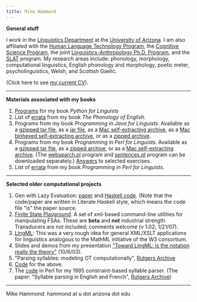 ```yaml
---
title: Mike Hammond
---
```


**General stuff**

I work in the [Linguistics Department](http://linguistics.arizona.edu/) at the [University of Arizona](http://www.arizona.edu/). I am also affiliated with the [Human Language Technology Program](https://linguistics.arizona.edu/master-science-human-language-technology-hlt), the [Cognitive Science Program](https://cogsci.arizona.edu), the joint [Linguistics-Anthropology Ph.D. Program](https://linguistics.arizona.edu/content/joint-phd-anthropology-linguistics-also-known-anli-degree), and the [SLAT](http://slat.arizona.edu) program. My research areas include: phonology, morphology, computational linguistics, English phonology and morphology, poetic meter, psycholinguistics, Welsh, and Scottish Gaelic.

(Click here to see [my current CV](http://www.u.arizona.edu/~hammond/cvanon.pdf)).

------------------------------------------------------------------------

**Materials associated with my books**

1.  [Programs](http://www.u.arizona.edu/~hammond/bookcode.zip) for my book *Python for Linguists*
1.  List of [errata](http://www.u.arizona.edu/~hammond/errata.htm) from my book *The Phonology of English*.
1.  Programs from my book *Programming in Java for Linguists*. Available as a [gzipped tar file](http://dingo.sbs.arizona.edu/~hammond/mhw3/mh/javaling/programs.tar.gz), as a [jar file](http://dingo.sbs.arizona.edu/~hammond/mhw3/mh/javaling/programs.jar), as a [Mac self-extracting archive](http://dingo.sbs.arizona.edu/~hammond/mhw3/mh/javaling/programs.sea), as a [Mac binhexed self-extracting archive](http://dingo.sbs.arizona.edu/~hammond/mhw3/mh/javaling/programs.sea.Hqx), or as a [zipped archive](http://dingo.sbs.arizona.edu/~hammond/mhw3/mh/javaling/Programs.zip).
1.  Programs from my book *Programming in Perl for Linguists*. Available as a [gzipped tar file](http://dingo.sbs.arizona.edu/~hammond/perlling/perlprog.tar.gz), as a [zipped archive](http://dingo.sbs.arizona.edu/~hammond/perlling/perlprogs.zip), or as a [Mac self-extracting archive](http://dingo.sbs.arizona.edu/~hammond/perlling/perlprogs.sit). (The [websearch.pl](http://dingo.sbs.arizona.edu/~hammond/perlling/websearch.txt) program and [sentences.pl](sentences.txt) program can be downloaded separately.) [Answers](perlex.zip) to selected exercises.
1.  List of [errata](http://www.u.arizona.edu/~hammond/perlerrata.html) from my book *Programming in Perl for Linguists*.

------------------------------------------------------------------------

**Selected older computational projects**

1.  Gen with Lazy Evaluation: [paper](http://www.u.arizona.edu/~hammond/lazy.pdf) and [Haskell code](http://www.u.arizona.edu/~hammond/lazy.lhs). (Note that the code/paper are written in Literate Haskell style, which means the code file \"is\" the paper source.
1.  [Finite State Playground](http://www.u.arizona.edu/~hammond/flbi1.02.tar.gz). A set of xml-based command-line utilities for manipulating FSAs. These are **beta** and **not** industrial strength. Transducers are not included; comments welcome (v 1.02; 1/21/07).
1.  [LingML](http://dingo.sbs.arizona.edu/~hammond/lingml/lingml.html): This was a very rough idea for general XML/XSLT applications for linguistics analogous to the MathML initiative of the W3 consortium.
1.  Slides and demos from my presentation [\"Toward LingML: is the notation really the theory\"](http://dingo.sbs.arizona.edu/~hammond/georgia/gindex.html) (10/6/03).
1.  \"Parsing syllables: modeling OT computationally\", [Rutgers Archive](http://roa.rutgers.edu/)
1.  [Code](http://www.u.arizona.edu/~hammond/mhlocweb) for the above.
1.  The [code](http://www.u.arizona.edu/~hammond/sylpars) in Perl for my 1995 constraint-based syllable parser. (The paper: \"Syllable parsing in English and French\", [Rutgers Archive](http://roa.rutgers.edu/))

------------------------------------------------------------------------

Mike Hammond: hammond at u dot arizona dot edu

